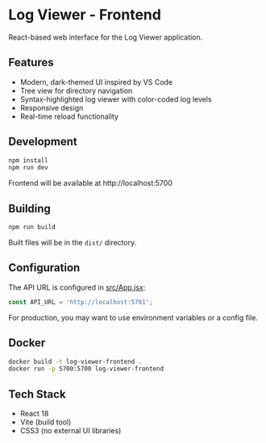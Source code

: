 # Log Viewer - Frontend

React-based web interface for the Log Viewer application.

## Features

- Modern, dark-themed UI inspired by VS Code
- Tree view for directory navigation
- Syntax-highlighted log viewer with color-coded log levels
- Responsive design
- Real-time reload functionality

## Development

```bash
npm install
npm run dev
```

Frontend will be available at http://localhost:5700

## Building

```bash
npm run build
```

Built files will be in the `dist/` directory.

## Configuration

The API URL is configured in [src/App.jsx](src/App.jsx):

```javascript
const API_URL = 'http://localhost:5701';
```

For production, you may want to use environment variables or a config file.

## Docker

```bash
docker build -t log-viewer-frontend .
docker run -p 5700:5700 log-viewer-frontend
```

## Tech Stack

- React 18
- Vite (build tool)
- CSS3 (no external UI libraries)
